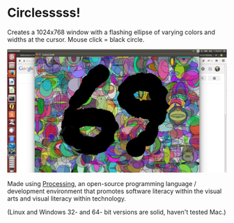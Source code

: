 # Circlesssss!
Creates a 1024x768 window with a flashing ellipse of varying colors and widths at the cursor. Mouse click = black circle.

![alt text](https://github.com/DADACONF/circlesssss/blob/master/kill_tim_faust.png "Kill Tim Faust")

Made using [Processing](https://processing.org/ "Processing"), an open-source programming language / development environment that promotes software literacy within the visual arts and visual literacy within technology. 

(Linux and Windows 32- and 64- bit versions are solid, haven't tested Mac.) 
